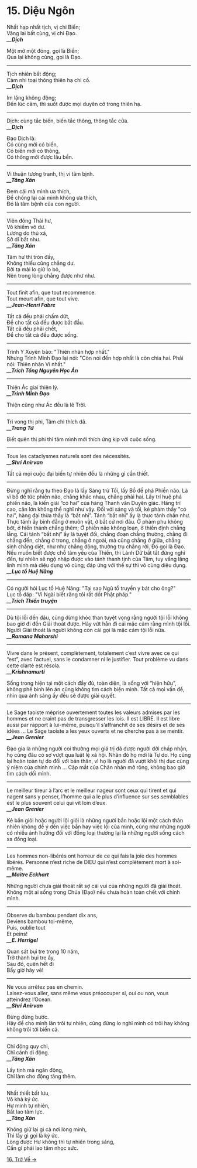 # 15. Diệu Ngôn

Nhất hạp nhất tịch, vị chi Biến;  
Vãng lai bất cùng, vị chi Đạo.  
***\_\_Dịch***

Một mở một đóng, gọi là Biến;  
Qua lại không cùng, gọi là Đạo.

***

Tịch nhiên bất động;  
Cảm nhi toại thông thiên hạ chi cố.  
***\_\_Dịch***

Im lặng không động;  
Đến lúc cảm, thì suốt được mọi duyên cớ trong thiên hạ.  

***

Dịch: cùng tắc biến, biến tắc thông, thông tắc cửa.  
***\_\_Dịch***

Đạo Dịch là:  
Có cùng mới có biến,  
Có biến mới có thông,  
Có thông mới được lâu bền.  

***

Vi thuận tương tranh, thị vi tâm bịnh.  
***\_\_Tăng Xán***

Đem cái mà mình ưa thích,  
Để chống lại cái mình không ưa thích,  
Đó là tâm bệnh của con người.

***

Viên đông Thái hư,  
Vô khiếm vô dư.  
Lương do thủ xả,  
Sở dĩ bất như.  
***\_\_Tăng Xán***


Tâm hư thì tròn đầy,  
Không thiếu cũng chẳng dư.  
Bởi ta mải lo giữ lo bỏ,  
Nên trong lòng chẳng được như như.

***

Tout finit afin, que tout recommence.  
Tout meurt afin, que tout vive.  
***\_\_Jean-Henri Fabre***

Tất cả đều phải chấm dứt,  
Để cho tất cả đều được bắt đầu.  
Tất cả đều phải chết,  
Để cho tất cả đều được sống.

***

Trình Y Xuyên bảo: "Thiên nhân hợp nhất."  
Nhưng Trình Minh Đạo lại nói: "Còn nói đến hợp nhất là còn chia hai. Phải 
nói: Thiên nhân Vi nhất."  
***\_\_Trích Tống Nguyên Học Án***

***

Thiện Ác giai thiên lý.  
***\_\_Trình Minh Đạo***

Thiện cũng như Ác đều là lẽ Trời.

***

Tri vong thị phi, Tâm chi thích dã.  
***\_\_Trang Tử***

Biết quên thị phi thì tâm mình mới thích ứng kịp với cuộc sống.

***

Tous les cataclysmes naturels sont des nécessités.  
***\_\_Shri Anirvan***

Tất cả mọi cuộc đại biến tự nhiên đều là những gì cần thiết.

***

Đừng nghĩ rằng tu theo Đạo là lấy Sáng trừ Tối, lấy Bồ đề phá Phiền não. Là vì
bồ đề tức phiền não, chẳng khác nhau, chẳng phải hai. Lấy trí huệ phá phiền
não, là kiến giải “có hai” của hàng Thanh văn Duyên giác. Hàng trí cao, căn lớn
không thể nghĩ như vậy. Đối với sáng và tối, kẻ phàm thấy "có hai", hàng đại
thừa thấy là “bất nhị”. Tánh “bất nhị” ấy là thực tánh chân như. Thực tánh ấy
bình đẳng ở muôn vật, ở bất cứ nơi đâu. Ở phàm phu không bớt, ở hiền thánh
chẳng thêm; Ở phiền não không loạn, ở thiền định chẳng lắng. Cái tánh “bất nhị”
ấy là tuyệt đối, chẳng đoạn chẳng thường, chẳng đi chẳng đến, chẳng ở trong,
chẳng ở ngoài, mà cũng chẳng ở giữa, chẳng sinh chẳng diệt, như như chẳng động,
thường trụ chẳng rời. Đó gọi là Đạo. Nếu muốn biết được chỗ tâm yếu của Thiền,
thì Lành Dữ bất tất đừng nghĩ đến, tự nhiên sẽ ngộ nhập được vào tánh thanh
tịnh của Tâm, tuy vắng lặng linh minh mà diệu dụng vô cùng; đáp ứng với thế sự
thì vô cùng diệu dụng.  
***\_\_Lục tổ Huệ Năng***

***

Có người hỏi Lục tổ Huệ Năng: "Tại sao Ngũ tổ truyền y bát cho ông?"  
Lục tổ đáp: "Vì Ngài biết rằng tôi rất dốt Phật pháp."  
***\_\_Trích Thiền truyện***

***

Dù tội lỗi đến đâu, cũng đừng khóc than tuyệt vọng rằng người tội lỗi không bao
giờ đi đến Giải thoát được. Hãy vứt hẳn đi cái mặc cảm rằng mình tội lỗi. Người
Giải thoát là người không còn cái gọi là mặc cảm tội lỗi nữa.  
***\_\_Ramana Maharshi***

***

Vivre dans le présent, complètement, totalement c’est vivre avec ce qui “est”,
avec l’actuel, sans le condamner ni le justifier. Tout problème vu dans cette
clarté est résola.  
***\_\_Krishnamurti***

Sống trong hiện tại một cách đầy đủ, toàn diện, là sống với “hiện hữu”, không
phê bình lên án cũng không tìm cách biện minh. Tất cả mọi vấn đề, nhìn qua ánh
sáng ấy đều sẽ được giải quyết.

***

Le Sage taoiste méprise ouvertement toutes les valeurs admises par les hommes
et ne craint pas de transgresser les lois. Il est LIBRE. Il est libre aussi par
rapport à lui-même, puisqu’il s’affranchit de ses désirs et de ses idées ... Le
Sage taoiste a les yeux ouverts et ne cherche pas à se mentir.  
***\_\_Jean Grenier***

Đạo gia là những người coi thường mọi giá trị đã được người đời chấp nhận, họ
cũng đâu có sợ vượt qua luật lệ xã hội. Nhân đó họ mới là Tự do. Họ cũng lại
hoàn toàn tự do đối với bản thân, vì họ là người đã vượt khỏi thị dục cùng ý
niệm của chính mình ... Cặp mắt của Chân nhân mở rộng, không bao giờ tìm cách
dối mình.

***

Le meilleur tireur à l’arc et le meilleur nageur sont ceux qui tirent et qui
nagent sans y penser, l’homme qui a le plus d’influence sur ses semblables est
le plus souvent celui qui vit loin d’eux.  
***\_\_Jean Grenier***

Kẻ bắn giỏi hoặc người lội giỏi là những người bắn hoặc lội một cách thản nhiên
không để ý đến việc bắn hay việc lội của mình, cũng như những người có nhiều
ảnh hưởng đối với đồng loại thường lại là những người sống cách xa đồng loại.

***

Les hommes non-libérés ont horreur de ce qui fais la joie des hommes libérés.
Personne n’est riche de DIEU qui n’est complètement mort à soi-même.  
***\_\_Maitre Eckhart***

Những người chưa giải thoát rất sợ cái vui của những người đã giải thoát. Không
một ai sống trong Chúa (Đạo) nếu chưa hoàn toàn chết với chính mình.

***

Observe du bambou pendant dix ans,  
Deviens bambou toi-même,  
Puis, oublie tout  
Et peins!  
***\_\_E. Herrigel***

Quan sát bụi tre trong 10 năm,  
Trở thành bụi tre ấy,  
Sau đó, quên hết đi  
Bấy giờ hãy vẽ!

***

Ne vous arrêtez pas en chemin.  
Laisez-vous aller, sans même vous préoccuper si, oui ou non, vous atteindrez
l’Ocean.  
***\_\_Shri Anirvan***

Đừng dừng bước.  
Hãy để cho mình lăn trôi tự nhiên, cũng đừng lo nghĩ mình có trôi hay không
không trôi tới biến cả.

***

Chỉ động quy chỉ,  
Chỉ cánh di động.  
***\_\_Tăng Xán***

Lấy tịnh mà ngăn động,  
Chỉ làm cho động tăng thêm.

***

Nhất thiết bất lưu,  
Vô khả ký ức.  
Hư minh tự nhiên,  
Bất lao tâm lực.  
***\_\_Tăng Xán***

Không giữ lại gì cả nơi lòng mình,  
Thì lấy gì gọi là ký ức.  
Lòng được Hư không thì tự nhiên trong sáng,  
Cần gì phải lao tâm nhọc sức.

[16. Trở Về &rarr;](https://github.com/thaicuc/tinh-hoa-dao-hoc/blob/master/contents/16-tro-ve.md)

